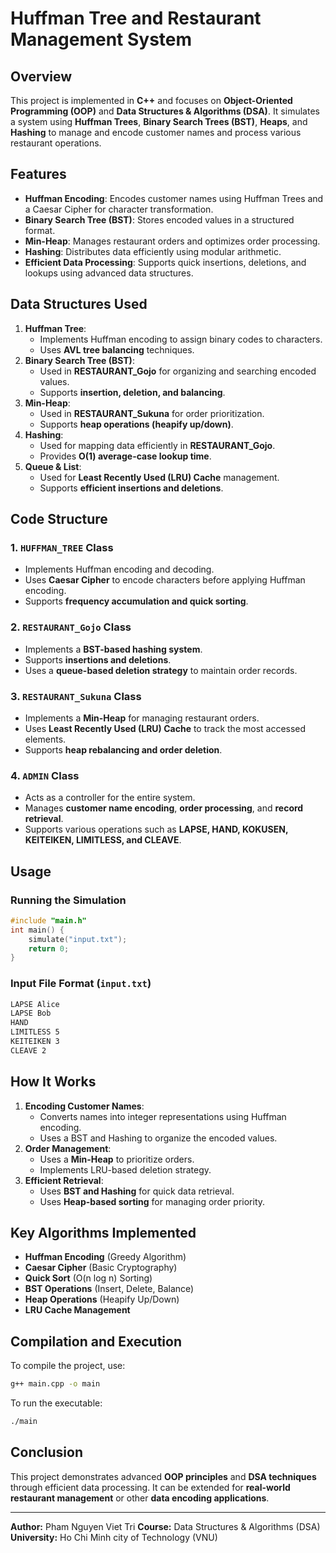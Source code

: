 # Huffman Tree and Restaurant Management System

## Overview
This project is implemented in **C++** and focuses on **Object-Oriented Programming (OOP)** and **Data Structures & Algorithms (DSA)**. It simulates a system using **Huffman Trees**, **Binary Search Trees (BST)**, **Heaps**, and **Hashing** to manage and encode customer names and process various restaurant operations.

## Features
- **Huffman Encoding**: Encodes customer names using Huffman Trees and a Caesar Cipher for character transformation.
- **Binary Search Tree (BST)**: Stores encoded values in a structured format.
- **Min-Heap**: Manages restaurant orders and optimizes order processing.
- **Hashing**: Distributes data efficiently using modular arithmetic.
- **Efficient Data Processing**: Supports quick insertions, deletions, and lookups using advanced data structures.

## Data Structures Used
1. **Huffman Tree**:
   - Implements Huffman encoding to assign binary codes to characters.
   - Uses **AVL tree balancing** techniques.
2. **Binary Search Tree (BST)**:
   - Used in **RESTAURANT_Gojo** for organizing and searching encoded values.
   - Supports **insertion, deletion, and balancing**.
3. **Min-Heap**:
   - Used in **RESTAURANT_Sukuna** for order prioritization.
   - Supports **heap operations (heapify up/down)**.
4. **Hashing**:
   - Used for mapping data efficiently in **RESTAURANT_Gojo**.
   - Provides **O(1) average-case lookup time**.
5. **Queue & List**:
   - Used for **Least Recently Used (LRU) Cache** management.
   - Supports **efficient insertions and deletions**.

## Code Structure
### 1. `HUFFMAN_TREE` Class
- Implements Huffman encoding and decoding.
- Uses **Caesar Cipher** to encode characters before applying Huffman encoding.
- Supports **frequency accumulation and quick sorting**.

### 2. `RESTAURANT_Gojo` Class
- Implements a **BST-based hashing system**.
- Supports **insertions and deletions**.
- Uses a **queue-based deletion strategy** to maintain order records.

### 3. `RESTAURANT_Sukuna` Class
- Implements a **Min-Heap** for managing restaurant orders.
- Uses **Least Recently Used (LRU) Cache** to track the most accessed elements.
- Supports **heap rebalancing and order deletion**.

### 4. `ADMIN` Class
- Acts as a controller for the entire system.
- Manages **customer name encoding**, **order processing**, and **record retrieval**.
- Supports various operations such as **LAPSE, HAND, KOKUSEN, KEITEIKEN, LIMITLESS, and CLEAVE**.

## Usage
### Running the Simulation
```cpp
#include "main.h"
int main() {
    simulate("input.txt");
    return 0;
}
```
### Input File Format (`input.txt`)
```txt
LAPSE Alice
LAPSE Bob
HAND
LIMITLESS 5
KEITEIKEN 3
CLEAVE 2
```

## How It Works
1. **Encoding Customer Names**:
   - Converts names into integer representations using Huffman encoding.
   - Uses a BST and Hashing to organize the encoded values.
2. **Order Management**:
   - Uses a **Min-Heap** to prioritize orders.
   - Implements LRU-based deletion strategy.
3. **Efficient Retrieval**:
   - Uses **BST and Hashing** for quick data retrieval.
   - Uses **Heap-based sorting** for managing order priority.

## Key Algorithms Implemented
- **Huffman Encoding** (Greedy Algorithm)
- **Caesar Cipher** (Basic Cryptography)
- **Quick Sort** (O(n log n) Sorting)
- **BST Operations** (Insert, Delete, Balance)
- **Heap Operations** (Heapify Up/Down)
- **LRU Cache Management**

## Compilation and Execution
To compile the project, use:
```bash
g++ main.cpp -o main
```
To run the executable:
```bash
./main
```

## Conclusion
This project demonstrates advanced **OOP principles** and **DSA techniques** through efficient data processing. It can be extended for **real-world restaurant management** or other **data encoding applications**.

---
**Author:** Pham Nguyen Viet Tri
**Course:** Data Structures & Algorithms (DSA)
**University:** Ho Chi Minh city of Technology (VNU)

